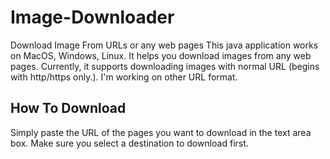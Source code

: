# Image-Downloader
Download Image From URLs or any web pages
This java application works on MacOS, Windows, Linux. It helps you download images from any web pages. Currently, it supports downloading images with normal URL (begins with http/https only.). I'm working on other URL format.

## How To Download
Simply paste the URL of the pages you want to download in the text area box. Make sure you select a destination to download first.